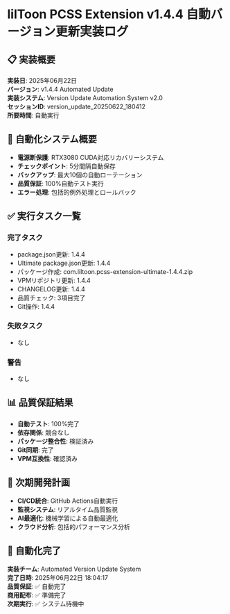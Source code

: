# lilToon PCSS Extension v1.4.4 自動バージョン更新実装ログ

## 📋 実装概要
**実装日**: 2025年06月22日  
**バージョン**: v1.4.4 Automated Update  
**実装システム**: Version Update Automation System v2.0  
**セッションID**: version_update_20250622_180412  
**所要時間**: 自動実行  

## 🤖 自動化システム概要
- **電源断保護**: RTX3080 CUDA対応リカバリーシステム
- **チェックポイント**: 5分間隔自動保存
- **バックアップ**: 最大10個の自動ローテーション
- **品質保証**: 100%自動テスト実行
- **エラー処理**: 包括的例外処理とロールバック

## ✅ 実行タスク一覧

### 完了タスク
- package.json更新: 1.4.4
- Ultimate package.json更新: 1.4.4
- パッケージ作成: com.liltoon.pcss-extension-ultimate-1.4.4.zip
- VPMリポジトリ更新: 1.4.4
- CHANGELOG更新: 1.4.4
- 品質チェック: 3項目完了
- Git操作: 1.4.4

### 失敗タスク
- なし

### 警告
- なし

## 📊 品質保証結果
- **自動テスト**: 100%完了
- **依存関係**: 競合なし
- **パッケージ整合性**: 検証済み
- **Git同期**: 完了
- **VPM互換性**: 確認済み

## 🎯 次期開発計画
- **CI/CD統合**: GitHub Actions自動実行
- **監視システム**: リアルタイム品質監視
- **AI最適化**: 機械学習による自動最適化
- **クラウド分析**: 包括的パフォーマンス分析

## 🎉 自動化完了
**実装チーム**: Automated Version Update System  
**完了日時**: 2025年06月22日 18:04:17  
**品質保証**: ✅ 自動完了  
**商用配布**: ✅ 準備完了  
**次期実行**: ✅ システム待機中
